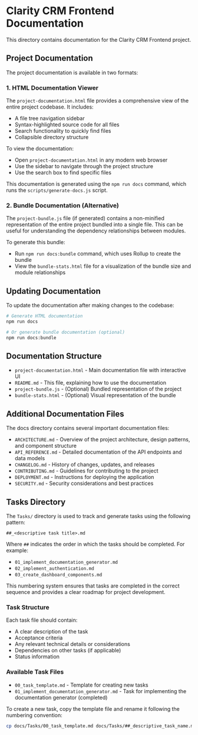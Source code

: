 # Clarity CRM Frontend Documentation

This directory contains documentation for the Clarity CRM Frontend project.

## Project Documentation

The project documentation is available in two formats:

### 1. HTML Documentation Viewer

The `project-documentation.html` file provides a comprehensive view of the entire project codebase. It includes:

- A file tree navigation sidebar
- Syntax-highlighted source code for all files
- Search functionality to quickly find files
- Collapsible directory structure

To view the documentation:
- Open `project-documentation.html` in any modern web browser
- Use the sidebar to navigate through the project structure
- Use the search box to find specific files

This documentation is generated using the `npm run docs` command, which runs the `scripts/generate-docs.js` script.

### 2. Bundle Documentation (Alternative)

The `project-bundle.js` file (if generated) contains a non-minified representation of the entire project bundled into a single file. This can be useful for understanding the dependency relationships between modules.

To generate this bundle:
- Run `npm run docs:bundle` command, which uses Rollup to create the bundle
- View the `bundle-stats.html` file for a visualization of the bundle size and module relationships

## Updating Documentation

To update the documentation after making changes to the codebase:

```bash
# Generate HTML documentation
npm run docs

# Or generate bundle documentation (optional)
npm run docs:bundle
```

## Documentation Structure

- `project-documentation.html` - Main documentation file with interactive UI
- `README.md` - This file, explaining how to use the documentation
- `project-bundle.js` - (Optional) Bundled representation of the project
- `bundle-stats.html` - (Optional) Visual representation of the bundle

## Additional Documentation Files

The docs directory contains several important documentation files:

- `ARCHITECTURE.md` - Overview of the project architecture, design patterns, and component structure
- `API_REFERENCE.md` - Detailed documentation of the API endpoints and data models
- `CHANGELOG.md` - History of changes, updates, and releases
- `CONTRIBUTING.md` - Guidelines for contributing to the project
- `DEPLOYMENT.md` - Instructions for deploying the application
- `SECURITY.md` - Security considerations and best practices

## Tasks Directory

The `Tasks/` directory is used to track and generate tasks using the following pattern:

```
##_<descriptive task title>.md
```

Where `##` indicates the order in which the tasks should be completed. For example:

- `01_implement_documentation_generator.md`
- `02_implement_authentication.md`
- `03_create_dashboard_components.md`

This numbering system ensures that tasks are completed in the correct sequence and provides a clear roadmap for project development.

### Task Structure

Each task file should contain:
- A clear description of the task
- Acceptance criteria
- Any relevant technical details or considerations
- Dependencies on other tasks (if applicable)
- Status information

### Available Task Files

- `00_task_template.md` - Template for creating new tasks
- `01_implement_documentation_generator.md` - Task for implementing the documentation generator (completed)

To create a new task, copy the template file and rename it following the numbering convention:

```bash
cp docs/Tasks/00_task_template.md docs/Tasks/##_descriptive_task_name.md
```